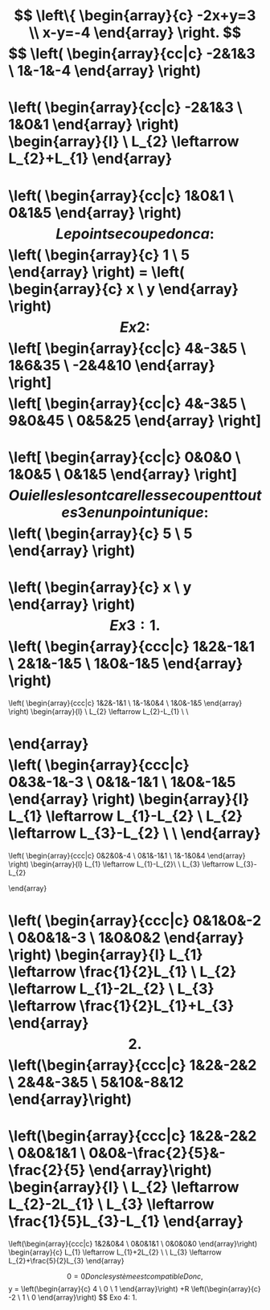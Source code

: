 $$ \left\{ \begin{array}{c}
-2x+y=3 \\
x-y=-4
\end{array} \right. $$ $$ \left( \begin{array}{cc|c}
-2&1&3 \\
1&-1&-4
\end{array} \right)
= 
\left( \begin{array}{cc|c}
-2&1&3 \\
1&0&1
\end{array} \right)
\begin{array}{l}
 \\
L_{2} \leftarrow L_{2}+L_{1}
\end{array}
=
\left( \begin{array}{cc|c}
1&0&1 \\
0&1&5
\end{array} \right)$$
Le point se coupe donc a :
$$ \left( \begin{array}{c}
1 \\
5
\end{array} \right) = \left( \begin{array}{c}
x \\
y
\end{array} \right)$$
Ex 2 :
$$ \left[ \begin{array}{cc|c}
4&-3&5 \\
1&6&35 \\
-2&4&10
\end{array} \right] $$
$$ \left[ \begin{array}{cc|c}
4&-3&5 \\
9&0&45 \\
0&5&25
\end{array} \right]
=
\left[ \begin{array}{cc|c}
0&0&0 \\
1&0&5 \\
0&1&5
\end{array} \right]$$
Oui elles le sont car elles se coupent toutes 3 en un point unique : 
$$ \left( \begin{array}{c}
5 \\
5
\end{array} \right) 
= 
\left( \begin{array}{c}
x \\
y
\end{array} \right) $$
Ex 3 :
1. 
$$ \left( \begin{array}{ccc|c}
1&2&-1&1 \\
2&1&-1&5 \\
1&0&-1&5
\end{array} \right) 
= 
\left( \begin{array}{ccc|c}
1&2&-1&1 \\
1&-1&0&4 \\
1&0&-1&5
\end{array} \right) \begin{array}{l}
 \\
L_{2} \leftarrow L_{2}-L_{1} \\
 \\

\end{array} $$
$$ \left( \begin{array}{ccc|c}
0&3&-1&-3 \\
0&1&-1&1 \\
1&0&-1&5
\end{array} \right)
\begin{array}{l}
L_{1} \leftarrow L_{1}-L_{2} \\
L_{2} \leftarrow L_{3}-L_{2} \\
 \\
\end{array}
=
\left( \begin{array}{ccc|c}
0&2&0&-4 \\
0&1&-1&1 \\
1&-1&0&4
\end{array} \right)
\begin{array}{l}
L_{1} \leftarrow L_{1}-L_{2}\\
 \\
L_{3} \leftarrow L_{3}-L_{2}

\end{array}

$$
$$
=
\left( \begin{array}{ccc|c}
0&1&0&-2 \\
0&0&1&-3 \\
1&0&0&2
\end{array} \right)
\begin{array}{l}
L_{1} \leftarrow \frac{1}{2}L_{1} \\
L_{2} \leftarrow L_{1}-2L_{2} \\
L_{3} \leftarrow \frac{1}{2}L_{1}+L_{3}
\end{array} $$
2. 
$$ \left(\begin{array}{ccc|c}
1&2&-2&2 \\
2&4&-3&5 \\
5&10&-8&12
\end{array}\right)
=
\left(\begin{array}{ccc|c}
1&2&-2&2 \\
0&0&1&1 \\
0&0&-\frac{2}{5}&-\frac{2}{5}
\end{array}\right)
\begin{array}{l}
 \\
L_{2} \leftarrow L_{2}-2L_{1} \\
L_{3} \leftarrow \frac{1}{5}L_{3}-L_{1}
\end{array}$$
$$
=
\left(\begin{array}{ccc|c}
1&2&0&4 \\
0&0&1&1 \\
0&0&0&0
\end{array}\right)
\begin{array}{c}
L_{1} \leftarrow L_{1}+2L_{2} \\
 \\
L_{3} \leftarrow L_{2}+\frac{5}{2}L_{3}
\end{array}

$$
0 = 0 Donc le système est compatible
Donc, 
$$
y = 
\left(\begin{array}{c}
4 \\
0 \\
1
\end{array}\right)
+R
\left(\begin{array}{c}
-2 \\
1 \\
0
\end{array}\right)
$$
Exo 4:
1. 
